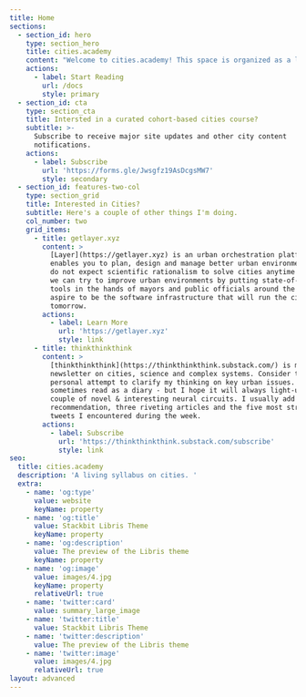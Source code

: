 ```yaml
---
title: Home
sections:
  - section_id: hero
    type: section_hero
    title: cities.academy
    content: "Welcome to cities.academy! This space is organized as a living document subject to ongoing\_[collaborative iteration](https://github.com/dbaboci/citiesacademy/tree/master/content/pages/docs). It provides a series of themes, topics and readings on cities. The goal is to create a shared entry point to the world of city planning and urbanism. It serves as a general introduction to the field through the lenses of complex adaptive systems.\n"
    actions:
      - label: Start Reading
        url: /docs
        style: primary
  - section_id: cta
    type: section_cta
    title: Intersted in a curated cohort-based cities course?
    subtitle: >-
      Subscribe to receive major site updates and other city content
      notifications.
    actions:
      - label: Subscribe
        url: 'https://forms.gle/Jwsgfz19AsDcgsMW7'
        style: secondary
  - section_id: features-two-col
    type: section_grid
    title: Interested in Cities?
    subtitle: Here's a couple of other things I'm doing.
    col_number: two
    grid_items:
      - title: getlayer.xyz
        content: >
          [Layer](https://getlayer.xyz) is an urban orchestration platform that
          enables you to plan, design and manage better urban environments. We
          do not expect scientific rationalism to solve cities anytime soon. But
          we can try to improve urban environments by putting state-of-the-art
          tools in the hands of mayors and public officials around the world. We
          aspire to be the software infrastructure that will run the cities of
          tomorrow.
        actions:
          - label: Learn More
            url: 'https://getlayer.xyz'
            style: link
      - title: thinkthinkthink
        content: >
          [thinkthinkthink](https://thinkthinkthink.substack.com/) is my broad
          newsletter on cities, science and complex systems. Consider this a
          personal attempt to clarify my thinking on key urban issues. It might
          sometimes read as a diary - but I hope it will always light-up a
          couple of novel & interesting neural circuits. I usually add a book
          recommendation, three riveting articles and the five most striking
          tweets I encountered during the week.
        actions:
          - label: Subscribe
            url: 'https://thinkthinkthink.substack.com/subscribe'
            style: link
seo:
  title: cities.academy
  description: 'A living syllabus on cities. '
  extra:
    - name: 'og:type'
      value: website
      keyName: property
    - name: 'og:title'
      value: Stackbit Libris Theme
      keyName: property
    - name: 'og:description'
      value: The preview of the Libris theme
      keyName: property
    - name: 'og:image'
      value: images/4.jpg
      keyName: property
      relativeUrl: true
    - name: 'twitter:card'
      value: summary_large_image
    - name: 'twitter:title'
      value: Stackbit Libris Theme
    - name: 'twitter:description'
      value: The preview of the Libris theme
    - name: 'twitter:image'
      value: images/4.jpg
      relativeUrl: true
layout: advanced
---
```

